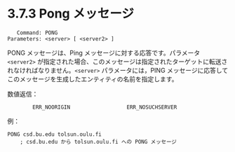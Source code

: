 # 3.7.3 Pong メッセージ

```
   Command: PONG
Parameters: <server> [ <server2> ]
```

PONG メッセージは、Ping メッセージに対する応答です。パラメータ `<server2>` が指定された場合、このメッセージは指定されたターゲットに転送されなければなりません。`<server>` パラメータには，PING メッセージに応答してこのメッセージを生成したエンティティの名前を指定します。

数値返信：

```
        ERR_NOORIGIN                  ERR_NOSUCHSERVER
```

例：

```
PONG csd.bu.edu tolsun.oulu.fi
    ; csd.bu.edu から tolsun.oulu.fi への PONG メッセージ
```
